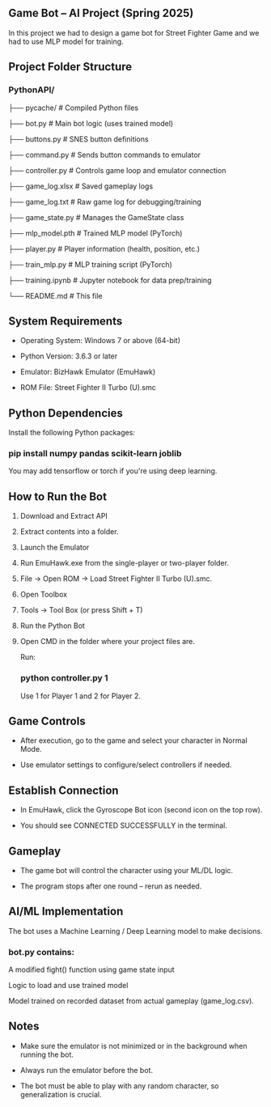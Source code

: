 ## Game Bot – AI Project (Spring 2025)

In this project we had to design a game bot for Street Fighter Game and we had to use MLP model for training.

## Project Folder Structure

### PythonAPI/

├── pycache/ # Compiled Python files

├── bot.py # Main bot logic (uses trained model)

├── buttons.py # SNES button definitions

├── command.py # Sends button commands to emulator

├── controller.py # Controls game loop and emulator connection

├── game_log.xlsx # Saved gameplay logs

├── game_log.txt # Raw game log for debugging/training

├── game_state.py # Manages the GameState class

├── mlp_model.pth # Trained MLP model (PyTorch)

├── player.py # Player information (health, position, etc.)

├── train_mlp.py # MLP training script (PyTorch)

├── training.ipynb # Jupyter notebook for data prep/training

└── README.md # This file


## System Requirements
 
* Operating System: Windows 7 or above (64-bit)

* Python Version: 3.6.3 or later

* Emulator: BizHawk Emulator (EmuHawk)

* ROM File: Street Fighter II Turbo (U).smc


## Python Dependencies

Install the following Python packages:

### pip install numpy pandas scikit-learn joblib

You may add tensorflow or torch if you're using deep learning.


## How to Run the Bot

1. Download and Extract API

2. Extract contents into a folder.

3. Launch the Emulator

4. Run EmuHawk.exe from the single-player or two-player folder.

5. File → Open ROM → Load Street Fighter II Turbo (U).smc.

6. Open Toolbox

7. Tools → Tool Box (or press Shift + T)

8. Run the Python Bot

9. Open CMD in the folder where your project files are.

    Run:

     ### python controller.py 1

    Use 1 for Player 1 and 2 for Player 2.


## Game Controls

* After execution, go to the game and select your character in Normal Mode.

* Use emulator settings to configure/select controllers if needed.


## Establish Connection

* In EmuHawk, click the Gyroscope Bot icon (second icon on the top row).

* You should see CONNECTED SUCCESSFULLY in the terminal.


## Gameplay

* The game bot will control the character using your ML/DL logic.

* The program stops after one round – rerun as needed.


## AI/ML Implementation

The bot uses a Machine Learning / Deep Learning model to make decisions.

### bot.py contains:

A modified fight() function using game state input

Logic to load and use trained model

Model trained on recorded dataset from actual gameplay (game_log.csv).


## Notes

* Make sure the emulator is not minimized or in the background when running the bot.

* Always run the emulator before the bot.

* The bot must be able to play with any random character, so generalization is crucial.
